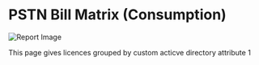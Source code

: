# PSTN Bill Matrix (Consumption)

![Report Image](/TeamsBillingYE/TB7729.png)

This page gives licences grouped by custom acticve directory attribute 1

